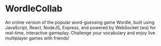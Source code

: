 # WordleCollab
An online version of the popular word-guessing game Wordle, built using JavaScript, React, NodeJS, Express, and powered by WebSocket (ws) for real-time, interactive gameplay. Challenge your vocabulary and enjoy live multiplayer games with friends!
